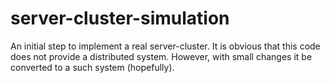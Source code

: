 # server-cluster-simulation
An initial step to implement a real server-cluster. It is obvious that this code does not provide a distributed system. However, with small changes it be converted to a such system (hopefully).
